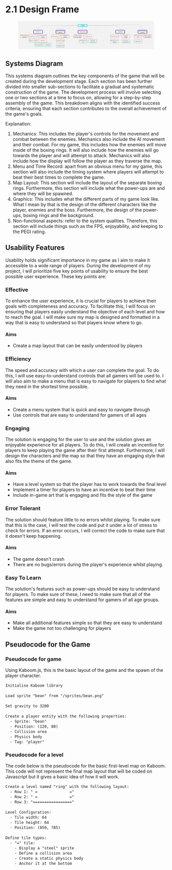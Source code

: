 # 2.1 Design Frame

<figure><img src="../.gitbook/assets/Systems Diagram 2.PNG" alt=""><figcaption></figcaption></figure>

## Systems Diagram

This systems diagram outlines the key components of the game that will be created during the development stage. Each section has been further divided into smaller sub-sections to facilitate a gradual and systematic construction of the game. The development process will involve selecting one or two sections at a time to focus on, allowing for a step-by-step assembly of the game. This breakdown aligns with the identified success criteria, ensuring that each section contributes to the overall achievement of the game's goals.

Explanation:

1. Mechanics: This includes the player's controls for the movement and combat between the enemies. Mechanics also include the AI movement and their combat. For my game, this includes how the enemies will move inside of the boxing rings. It will also include how the enemies will go towards the player and will attempt to attack. Mechanics will also include how the display will follow the player as they traverse the map.
2. Menu and Time Record: apart from an obvious menu for my game, this section will also include the timing system where players will attempt to beat their best times to complete the game.
3. Map Layout: This section will include the layout of the separate boxing rings. Furthermore, this section will include what the power-ups are and where they will be spawned.
4. Graphics: This includes what the different parts of my game look like. What I mean by that is the design of the different characters like the player, enemies and the boss. Furthermore, the design of the power-ups, boxing rings and the background.
5. Non-functional aspects: refer to the system qualities. Therefore, this section will include things such as the FPS, enjoyability, and keeping to the PEGI rating.

## Usability Features

Usability holds significant importance in my game as I aim to make it accessible to a wide range of players. During the development of my project, I will prioritize five key points of usability to ensure the best possible user experience. These key points are:

### Effective

To enhance the user experience, it is crucial for players to achieve their goals with completeness and accuracy. To facilitate this, I will focus on ensuring that players easily understand the objective of each level and how to reach the goal. I will make sure my map is designed and formatted in a way that is easy to understand so that players know where to go.

#### Aims

* Create a map layout that can be easily understood by players

### Efficiency

The speed and accuracy with which a user can complete the goal. To do this, I will use easy-to-understand controls that all gamers will be used to. I will also aim to make a menu that is easy to navigate for players to find what they need in the shortest time possible.

#### Aims

* Create a menu system that is quick and easy to navigate through
* Use controls that are easy to understand for gamers of all ages

### Engaging

The solution is engaging for the user to use and the solution gives an enjoyable experience for all players. To do this, I will create an incentive for players to keep playing the game after their first attempt. Furthermore, I will design the characters and the map so that they have an engaging style that also fits the theme of the game.

#### Aims

* Have a level system so that the player has to work towards the final level
* Implement a timer for players to have an incentive to beat their time
* Include in-game art that is engaging and fits the style of the game

### Error Tolerant

The solution should feature little to no errors whilst playing. To make sure that this is the case, I will test the code and put it under a lot of stress to check for errors. If an error occurs, I will correct the code to make sure that it doesn't keep happening.

#### Aims

* The game doesn't crash
* There are no bugs/errors during the player's experience whilst playing.

### Easy To Learn

The solution's features such as power-ups should be easy to understand for players. To make sure of these, I need to make sure that all of the features are simple and easy to understand for gamers of all age groups.

#### Aims

* Make all additional features simple so that they are easy to understand
* Make the game not too challenging for players

## Pseudocode for the Game

### Pseudocode for game

Using Kaboom.js, this is the basic layout of the game and the spawn of the player character.

```
Initialise Kaboom library

Load sprite "bean" from "/sprites/bean.png"

Set gravity to 3200

Create a player entity with the following properties:
  - Sprite: "bean"
  - Position: (120, 80)
  - Collision area
  - Physics body
  - Tag: "player"
```

### Pseudocode for a level

The code below is the pseudocode for the basic first-level map on Kaboom. This code will not represent the final map layout that will be coded on Javascript but it gives a basic idea of how it will work.

```
Create a level named "ring" with the following layout:
  - Row 1: " =              ="
  - Row 2: " =              ="
  - Row 3: "================="

Level Configuration:
  - Tile width: 64
  - Tile height: 64
  - Position: (850, 785)

Define tile types:
  - "=" tile:
    - Display a "steel" sprite
    - Define a collision area
    - Create a static physics body
    - Anchor it at the bottom
```
